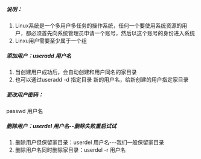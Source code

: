 ##### 说明：

1.  Linux系统是一个多用户多任务的操作系统，任何一个要使用系统资源的用户，都必须首先向系统管理员申请一个账号，然后以这个账号的身份进入系统
2.  Linxu用户需要至少属于一个组

##### 添加用户：useradd 用户名

1.  当创建用户成功后，会自动创建和用户同名的家目录
2.  也可以通过useradd -d 指定目录 新的用户名，给新创建的用户指定家目录

##### 更改用户密码：

passwd 用户名

##### 删除用户：userdel 用户名--删除失败重启试试

1.  删除用户但保留家目录：userdel 用户名---我们一般保留家目录
2.  删除用户名同时删除家目录：userdel -r 用户名